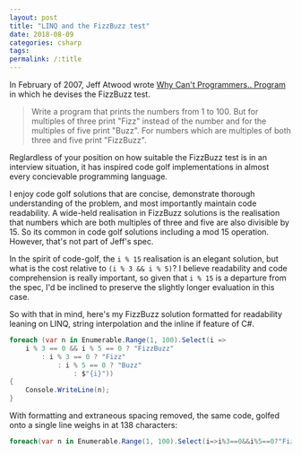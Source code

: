 ```yaml
---
layout: post
title: "LINQ and the FizzBuzz test"
date: 2018-08-09
categories: csharp
tags: 
permalink: /:title
---
```


In February of 2007, Jeff Atwood wrote [Why Can't Programmers.. Program](https://blog.codinghorror.com/why-cant-programmers-program/) in which he devises the FizzBuzz test.

> Write a program that prints the numbers from 1 to 100. But for multiples of three print "Fizz" instead of the number and for the multiples of five print "Buzz". For numbers which are multiples of both three and five print "FizzBuzz".

Reglardless of your position on how suitable the FizzBuzz test is in an interview situation, it has inspired code golf implementations in almost every concievable programming language.

I enjoy code golf solutions that are concise, demonstrate thorough understanding of the problem, and most importantly maintain code readability. A wide-held realisation in FizzBuzz solutions is the realisation that numbers which are both multiples of three and five are also divisible by 15. So its common in code golf solutions including a mod 15 operation. However, that's not part of Jeff's spec.

In the spirit of code-golf, the `i % 15` realisation is an elegant solution, but what is the cost relative to `(i % 3 && i % 5)`? I believe readability and code comprehension is really important, so given that `i % 15` is a departure from the spec, I'd be inclined to preserve the slightly longer evaluation in this case.

So with that in mind, here's my FizzBuzz solution formatted for readability leaning on LINQ, string interpolation and the inline if feature of C#.

```csharp
foreach (var n in Enumerable.Range(1, 100).Select(i =>
    i % 3 == 0 && i % 5 == 0 ? "FizzBuzz"
        : i % 3 == 0 ? "Fizz"
            : i % 5 == 0 ? "Buzz"
                : $"{i}"))
{
    Console.WriteLine(n);
}
```

With formatting and extraneous spacing removed, the same code, golfed onto a single line weighs in at 138 characters:

```csharp
foreach(var n in Enumerable.Range(1, 100).Select(i=>i%3==0&&i%5==0?"FizzBuzz":i%3==0?"Fizz":i%5==0?"Buzz":$"{i}")){Console.WriteLine(n);}
```
